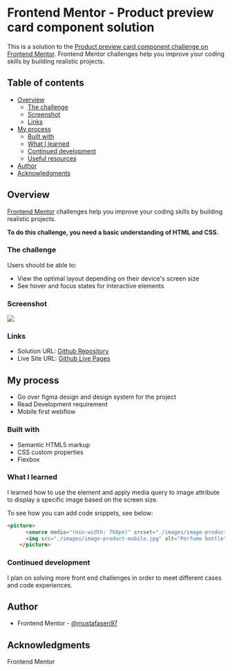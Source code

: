 # Frontend Mentor - Product preview card component solution

This is a solution to the [Product preview card component challenge on Frontend Mentor](https://www.frontendmentor.io/challenges/product-preview-card-component-GO7UmttRfa). Frontend Mentor challenges help you improve your coding skills by building realistic projects. 

## Table of contents

- [Overview](#overview)
  - [The challenge](#the-challenge)
  - [Screenshot](#screenshot)
  - [Links](#links)
- [My process](#my-process)
  - [Built with](#built-with)
  - [What I learned](#what-i-learned)
  - [Continued development](#continued-development)
  - [Useful resources](#useful-resources)
- [Author](#author)
- [Acknowledgments](#acknowledgments)



## Overview

[Frontend Mentor](https://www.frontendmentor.io) challenges help you improve your coding skills by building realistic projects.

**To do this challenge, you need a basic understanding of HTML and CSS.**

### The challenge

Users should be able to:

- View the optimal layout depending on their device's screen size
- See hover and focus states for interactive elements

### Screenshot

![](./screenshot.jpg)


### Links

- Solution URL: [Github Repository](https://github.com/mustafasen97/product-preview-card-component.git)
- Live Site URL: [Github Live Pages](https://mustafasen97.github.io/product-preview-card-component/)

## My process
- Go over figma design and design system for the project
- Read Development requirement
- Mobile first webflow

### Built with

- Semantic HTML5 markup
- CSS custom properties
- Flexbox


### What I learned
I learned how to use the <picture> element and apply media query to image attribute to display a specific image based on the screen size.

To see how you can add code snippets, see below:

```html
<picture>
      <source media="(min-width: 768px)" srcset="./images/image-product-desktop.jpg">
      <img src="./images/image-product-mobile.jpg" alt="Perfume bottle">
    </picture>
```


### Continued development
I plan on solving more front end challenges in order to meet
different cases and code experiences.



## Author


- Frontend Mentor - [@mustafasen97](https://www.frontendmentor.io/profile/mustafasen97)




## Acknowledgments
Frontend Mentor
